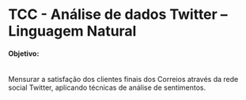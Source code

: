 # TCC - Análise de dados Twitter – Linguagem Natural

#### Objetivo: 
<br>Mensurar a satisfação dos clientes finais dos Correios através da rede social Twitter, aplicando técnicas de análise de sentimentos.
